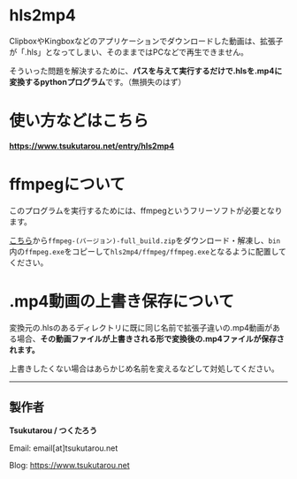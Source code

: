 # hls2mp4

ClipboxやKingboxなどのアプリケーションでダウンロードした動画は、拡張子が「.hls」となってしまい、そのままではPCなどで再生できません。

そういった問題を解決するために、<b>パスを与えて実行するだけで.hlsを.mp4に変換するpythonプログラム</b>です。（無損失のはず）

# 使い方などはこちら

<a href="https://www.tsukutarou.net/entry/hls2mp4"><b>https://www.tsukutarou.net/entry/hls2mp4</b></a>

# ffmpegについて

このプログラムを実行するためには、ffmpegというフリーソフトが必要となります。

<a href="https://github.com/GyanD/codexffmpeg/releases">こちら</a>から`ffmpeg-(バージョン)-full_build.zip`をダウンロード・解凍し、`bin`内の`ffmpeg.exe`をコピーして`hls2mp4/ffmpeg/ffmpeg.exe`となるように配置してください。

# .mp4動画の上書き保存について

変換元の.hlsのあるディレクトリに既に同じ名前で拡張子違いの.mp4動画がある場合、<b>その動画ファイルが上書きされる形で変換後の.mp4ファイルが保存されます。</b>

上書きしたくない場合はあらかじめ名前を変えるなどして対処してください。

***

## 製作者

<b>Tsukutarou / つくたろう</b>

Email: email[at]tsukutarou.net

Blog: <a href="https://www.tsukutarou.net">https://www.tsukutarou.net</a>